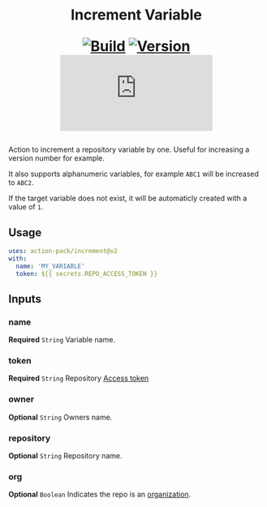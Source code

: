 <h1 align="center">Increment Variable<br />
<div align="center">
  
  [![Build](https://github.com/action-pack/increment/actions/workflows/build.yml/badge.svg)](https://github.com/action-pack/increment/)
  [![Version](https://img.shields.io/github/v/tag/action-pack/increment?label=version&sort=semver&color=066da5)](https://github.com/marketplace/actions/increment-variable)
  [![Size](https://img.shields.io/github/size/action-pack/increment/dist/index.js?branch=release/v2.06&label=size&color=066da5)](https://github.com/action-pack/increment/)
  
</div></h1>

Action to increment a repository variable by one. Useful for increasing a version number for example.

It also supports alphanumeric variables, for example `ABC1` will be increased to `ABC2`.

If the target variable does not exist, it will be automaticly created with a value of `1`.

## Usage

```YAML
uses: action-pack/increment@v2
with:
  name: 'MY_VARIABLE'
  token: ${{ secrets.REPO_ACCESS_TOKEN }}
```

## Inputs

### name

**Required** `String` Variable name.

### token

**Required** `String` Repository [Access token](https://docs.github.com/en/github/authenticating-to-github/creating-a-personal-access-token)

### owner

**Optional** `String` Owners name.

### repository

**Optional** `String` Repository name.

### org

**Optional** `Boolean` Indicates the repo is an [organization](https://docs.github.com/en/github/setting-up-and-managing-organizations-and-teams/about-organizations).
